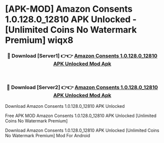 # [APK-MOD] Amazon Consents 1.0.128.0_12810 APK Unlocked - [Unlimited Coins No Watermark Premium] wiqx8



<div align="center">
<h3>🔴 Download [Server1] 👉👉 <a href="https://momento.my/?title=Amazon_Consents_1.0.128.0_12810_APK_Unlocked">Amazon Consents 1.0.128.0_12810 APK Unlocked Mod Apk</a></h3><br>

<h3>🔴 Download [Server2] 👉👉 <a href="https://momento.my/?title=Amazon_Consents_1.0.128.0_12810_APK_Unlocked">Amazon Consents 1.0.128.0_12810 APK Unlocked Mod Apk</a></h3>
</div>



Download Amazon Consents 1.0.128.0_12810 APK Unlocked 

Free APK MOD Amazon Consents 1.0.128.0_12810 APK Unlocked [Unlimited Coins No Watermark Premium]

Download Amazon Consents 1.0.128.0_12810 APK Unlocked [Unlimited Coins No Watermark Premium] Mod For Android
